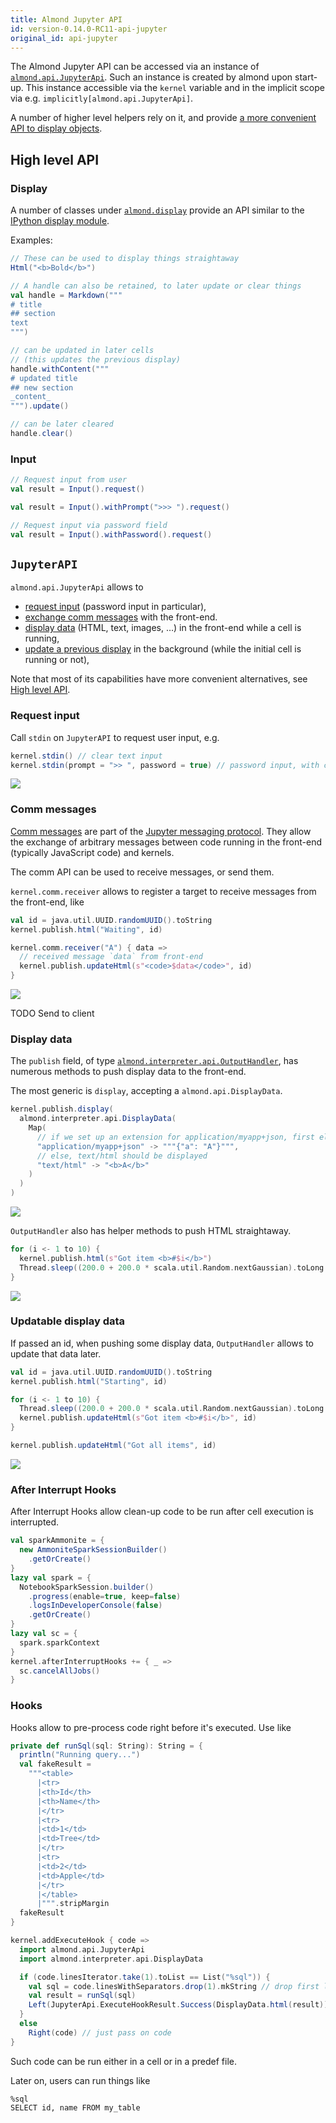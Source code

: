 ```yaml
---
title: Almond Jupyter API
id: version-0.14.0-RC11-api-jupyter
original_id: api-jupyter
---
```


The Almond Jupyter API can be accessed via an instance of [`almond.api.JupyterApi`](#jupyterapi). Such an
instance is created by almond upon start-up. This instance accessible via the `kernel` variable and in the
implicit scope via e.g. `implicitly[almond.api.JupyterApi]`.

A number of higher level helpers rely on it, and provide [a more convenient API to display objects](#display).

## High level API

### Display

A number of classes under [`almond.display`](https://github.com/almond-sh/almond/tree/master/modules/scala/jupyter-api/src/main/scala/almond/display)
provide an API similar to the
[IPython display module](https://ipython.readthedocs.io/en/7.4.0/api/generated/IPython.display.html).

Examples:
```scala
// These can be used to display things straightaway
Html("<b>Bold</b>")
```

```scala
// A handle can also be retained, to later update or clear things
val handle = Markdown("""
# title
## section
text
""")

// can be updated in later cells
// (this updates the previous display)
handle.withContent("""
# updated title
## new section
_content_
""").update()

// can be later cleared
handle.clear()
```

### Input

```scala
// Request input from user
val result = Input().request()
```

```scala
val result = Input().withPrompt(">>> ").request()
```

```scala
// Request input via password field
val result = Input().withPassword().request()
```


## `JupyterAPI`

`almond.api.JupyterApi` allows to
- [request input](#request-input) (password input in particular),
- [exchange comm messages](#comm-messages) with the front-end.
- [display data](#display-data) (HTML, text, images, …) in the front-end while a cell is running,
- [update a previous display](#updatable-display-data) in the background (while the initial cell is running or not),

Note that most of its capabilities have more convenient alternatives, see [High level API](#high-level-api).

### Request input

Call `stdin` on `JupyterAPI` to request user input, e.g.
```scala
kernel.stdin() // clear text input
kernel.stdin(prompt = ">> ", password = true) // password input, with custom prompt
```

![](/demo/stdin.gif)

### Comm messages

[Comm messages](https://jupyter-notebook.readthedocs.io/en/5.7.2/comms.html) are part of the
[Jupyter messaging protocol](https://jupyter-client.readthedocs.io/en/5.2.3/messaging.html). They
allow the exchange of arbitrary messages between code running in the front-end (typically JavaScript code)
and kernels.

The comm API can be used to receive messages, or send them.

`kernel.comm.receiver` allows to register a target to receive messages from the front-end, like
```scala
val id = java.util.UUID.randomUUID().toString
kernel.publish.html("Waiting", id)

kernel.comm.receiver("A") { data =>
  // received message `data` from front-end
  kernel.publish.updateHtml(s"<code>$data</code>", id)
}
```

![](/demo/comm-receive.gif)

TODO Send to client

### Display data

The `publish` field, of type [`almond.interpreter.api.OutputHandler`](https://github.com/almond-sh/almond/blob/master/modules/shared/interpreter-api/src/main/scala/almond/interpreter/api/OutputHandler.scala), has numerous methods to push display data to the front-end.

The most generic is `display`, accepting a `almond.api.DisplayData`.

```scala
kernel.publish.display(
  almond.interpreter.api.DisplayData(
    Map(
      // if we set up an extension for application/myapp+json, first element should be picked
      "application/myapp+json" -> """{"a": "A"}""",
      // else, text/html should be displayed
      "text/html" -> "<b>A</b>"
    )
  )
)
```

![](/demo/display-alternative.gif)

`OutputHandler` also has helper methods to push HTML straightaway.

```scala
for (i <- 1 to 10) {
  kernel.publish.html(s"Got item <b>#$i</b>")
  Thread.sleep((200.0 + 200.0 * scala.util.Random.nextGaussian).toLong max 0L)
}
```

![](/demo/display.gif)

### Updatable display data

If passed an id, when pushing some display data, `OutputHandler` allows to update
that data later.

```scala
val id = java.util.UUID.randomUUID().toString
kernel.publish.html("Starting", id)

for (i <- 1 to 10) {
  Thread.sleep((200.0 + 200.0 * scala.util.Random.nextGaussian).toLong max 0L)
  kernel.publish.updateHtml(s"Got item <b>#$i</b>", id)
}

kernel.publish.updateHtml("Got all items", id)
```

![](/demo/updatable.gif)

### After Interrupt Hooks

After Interrupt Hooks allow clean-up code to be run after cell
execution is interrupted.
```scala
val sparkAmmonite = {
  new AmmoniteSparkSessionBuilder()
    .getOrCreate()
}
lazy val spark = {
  NotebookSparkSession.builder()
    .progress(enable=true, keep=false)
    .logsInDeveloperConsole(false)
    .getOrCreate()
}
lazy val sc = {
  spark.sparkContext
}
kernel.afterInterruptHooks += { _ =>
  sc.cancelAllJobs()
}
```

### Hooks

Hooks allow to pre-process code right before it's executed. Use like
```scala
private def runSql(sql: String): String = {
  println("Running query...")
  val fakeResult =
    """<table>
      |<tr>
      |<th>Id</th>
      |<th>Name</th>
      |</tr>
      |<tr>
      |<td>1</td>
      |<td>Tree</td>
      |</tr>
      |<tr>
      |<td>2</td>
      |<td>Apple</td>
      |</tr>
      |</table>
      |""".stripMargin
  fakeResult
}

kernel.addExecuteHook { code =>
  import almond.api.JupyterApi
  import almond.interpreter.api.DisplayData

  if (code.linesIterator.take(1).toList == List("%sql")) {
    val sql = code.linesWithSeparators.drop(1).mkString // drop first line with "%sql"
    val result = runSql(sql)
    Left(JupyterApi.ExecuteHookResult.Success(DisplayData.html(result)))
  }
  else
    Right(code) // just pass on code
}
```

Such code can be run either in a cell or in a predef file.

Later on, users can run things like
```text
%sql
SELECT id, name FROM my_table
```
